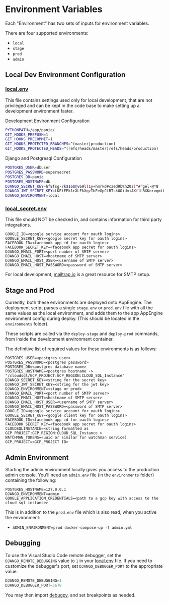 # Environment Variables

Each "Environment" has two sets of inputs for environment variables.

There are four supported environments:
- `local`
- `stage`
- `prod`
- `admin`

## Local Dev Environment Configuration


### [local.env](./local.env)

This file contains settings used only for local development, that are not privileged and can be kept in the code base to make setting up a development environment faster.


Development Environment Configuration
```bash
PYTHONPATH=/app/panic/
GIT_HOOKS_PREPUSH=1
GIT_HOOKS_PRECOMMIT=1
GIT_HOOKS_PROTECTED_BRANCHES=^(master|production)
GIT_HOOKS_PROTECTED_HEADS=^(refs/heads/master|refs/heads/production)
```

Django and Postgresql Configuration
```bash
POSTGRES_USER=dbuser
POSTGRES_PASSWORD=supersecret
POSTGRES_DB=panic
POSTGRES_HOSTNAME=db
DJANGO_SECRET_KEY=hf8fsg-7k$16$@v69l)1y=hmrkd#czed9b%h20z)^#^gel-@*8
DJANGO_JWT_SECRET_KEY=LKEtEEk1rXLFkXqzIbFeGpCLBTskOOiUmiAXflLBXKorvqmtOvq05ZyhUPcIwoL6fZHs5bcU6w7UWPRBHOwPAXE1VI98YJY5UBvIM4zdohfJxtnG923JI9Ge
DJANGO_ENVIRONMENT=local
```

### [local_secret.env](./local_secret.env)

This file should NOT be checked in, and contains information for third party integrations.

```
GOOGLE_ID=<google service account for oauth logins>
GOOGLE_SECRET_KEY=<google secret key for oauth logins>
FACEBOOK_ID=<facebook app id for oauth logins>
FACEBOOK_SECRET_KEY=<facebook app secret for oauth logins>
DJANGO_EMAIL_PORT=<port number of SMTP server>
DJANGO_EMAIL_HOST=<hostname of SMTP server>
DJANGO_EMAIL_HOST_USER=<username of SMTP server>
DJANGO_EMAIL_HOST_PASSWORD=<password of SMTP server>
```

For local development, [mailtrap.io](https://mailtrap.io/) is a great resource for SMTP setup.

## Stage and Prod

Currently, both these environments are deployed onto AppEngine.
The deployment script parses a single `stage.env` or `prod.env` file with all the same values as the local environment,
and adds them to the app AppEngine environment config during deploy.  (This should be located in the `environments` folder).

These scripts are called via the `deploy-stage` and `deploy-prod` commands, from inside the development environment container.

The definitive list of required values for these environments is as follows:

```
POSTGRES_USER=<postgres user>
POSTGRES_PASSWORD=<postgres password>
POSTGRES_DB=<postgres database name>
POSTGRES_HOSTNAME=<postgres hostname -> "/cloudsql/GCP_PROJECT:GCP_REGION:CLOUD_SQL_Instance"
DJANGO_SECRET_KEY=<string for the secret key>
DJANGO_JWT_SECRET_KEY=<string for the jwt key>
DJANGO_ENVIRONMENT=<stage or prod>
DJANGO_EMAIL_PORT=<port number of SMTP server>
DJANGO_EMAIL_HOST=<hostname of SMTP server>
DJANGO_EMAIL_HOST_USER=<username of SMTP server>
DJANGO_EMAIL_HOST_PASSWORD=<password of SMTP server>
GOOGLE_ID=<google service account for oauth logins>
GOOGLE_SECRET_KEY=<google client key for oauth logins>
FACEBOOK_ID=<facebook app id for oauth logins>
FACEBOOK_SECRET_KEY=<facebook app secret for oauth logins>
CLOUDSQLINSTANCE=<string formatted as GCP_PROJECT:GCP_REGION:CLOUD_SQL_Instance >
WATCHMAN_TOKENS=<uuid or similar for watchman service)
GCP_PROJECT=<GCP_PROJECT ID>
```

## Admin Environment

Starting the admin environment locally gives you access to the production admin console.
You'll need an `admin.env` file (in the `environments` folder) containing the following:

```
POSTGRES_HOSTNAME=127.0.0.1
DJANGO_ENVIRONMENT=admin
GOOGLE_APPLICATION_CREDENTIALS=<path to a gcp key with access to the cloud sql instance>
```

This is in addition to the `prod.env` file which is also read, when you active the environment:
- `ADMIN_ENVIRONMENT=prod docker-compose-up -f admin.yml`

## Debugging

To use the Visual Studio Code remote debugger, set the `DJANGO_REMOTE_DEBUGGING` value to `1` in your [local.env](./local.env) file.  If you need to customize the debugger's port, set `DJANGO_DEBUGGER_PORT` to the appropriate value.

```python
DJANGO_REMOTE_DEBUGGING=1 
DJANGO_DEBUGGER_PORT=5678
```
You may then import [debugpy](https://github.com/microsoft/debugpy), and set breakpoints as needed.
